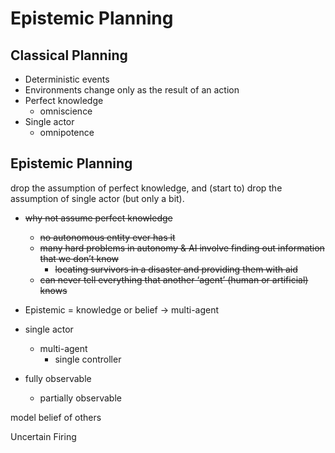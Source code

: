 # Epistemic Planning

## Classical Planning
+ Deterministic events
+ Environments change only as the result of an action
+ Perfect knowledge
    * omniscience
+ Single actor
    * omnipotence

## Epistemic Planning
drop the assumption of perfect knowledge, and (start to) drop the assumption of single actor (but only a bit).

+ ~~why not assume perfect knowledge~~
    * ~~no autonomous entity ever has it~~
    * ~~many hard problems in autonomy & AI involve finding out information that we don’t know~~
        - ~~locating survivors in a disaster and providing them with aid~~
    * ~~can never tell everything that another ‘agent’ (human or artificial) knows~~





+ Epistemic = knowledge or belief
    -> multi-agent

+ single actor
    * multi-agent
        - single controller
+ fully observable
    * partially observable

model belief of others

Uncertain Firing